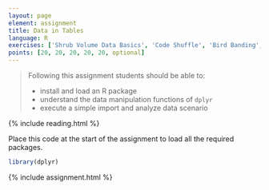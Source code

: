 ```yaml
---
layout: page
element: assignment
title: Data in Tables
language: R
exercises: ['Shrub Volume Data Basics', 'Code Shuffle', 'Bird Banding', 'Portal Data Manipulation', 'Portal Data Manipulation Pipes', 'Portal Data Challenge']
points: [20, 20, 20, 20, 20, optional]
---
```


> Following this assignment students should be able to:
>
> - install and load an R package
> - understand the data manipulation functions of `dplyr`
> - execute a simple import and analyze data scenario

{% include reading.html %}

Place this code at the start of the assignment to load all the required packages.

```r
library(dplyr)
```

{% include assignment.html %}
